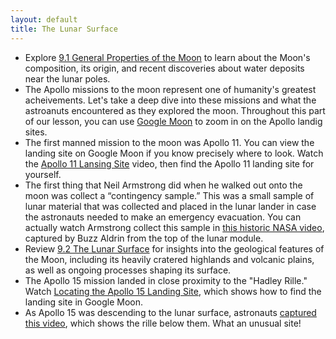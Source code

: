 ```yaml
---
layout: default
title: The Lunar Surface
---
```


- Explore [9.1 General Properties of the Moon](https://openstax.org/books/astronomy-2e/pages/9-1-general-properties-of-the-moon) to learn about the Moon's composition, its origin, and recent discoveries about water deposits near the lunar poles.
- The Apollo missions to the moon represent one of humanity's greatest acheivements. Let's take a deep dive into these missions and what the astroanuts encountered as they explored the moon. Throughout this part of our lesson, you can use [Google Moon](https://www.google.com/moon/) to zoom in on the Apollo landig sites.
- The first manned mission to the moon was Apollo 11. You can view the landing site on Google Moon if you know precisely where to look. Watch the [Apollo 11 Lansing Site](https://youtu.be/dDo7ZaKU1As?si=BSNU2_XWFXCjQ7vV) video, then find the Apollo 11 landing site for yourself.
- The first thing that Neil Armstrong did when he walked out onto the moon was collect a “contingency sample.” This was a small sample of lunar material that was collected and placed in the lunar lander in case the astronauts needed to make an emergency evacuation. You can actually watch Armstrong collect this sample in [this historic NASA video](https://youtu.be/zmClgTiez0M?si=m87EfafgQkJ5Ta3r), captured by Buzz Aldrin from the top of the lunar module.  
- Review [9.2 The Lunar Surface](https://openstax.org/books/astronomy-2e/pages/9-2-the-lunar-surface) for insights into the geological features of the Moon, including its heavily cratered highlands and volcanic plains, as well as ongoing processes shaping its surface.
- The Apollo 15 mission landed in close proximity to the "Hadley Rille." Watch [Locating the Apollo 15 Landing Site](https://youtu.be/QWCJibFaXB4), which shows how to find the landing site in Google Moon.
- As Apollo 15 was descending to the lunar surface, astronauts [captured this video](https://youtu.be/fcGVCFNn0m0), which shows the rille below them. What an unusual site!
